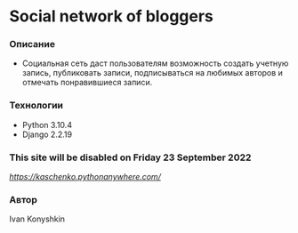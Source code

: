 # Social network of bloggers
### Описание
- Социальная сеть даст пользователям возможность создать учетную запись, публиковать записи, подписываться на любимых авторов и отмечать понравившиеся записи.
### Технологии
- Python 3.10.4
- Django 2.2.19
### This site will be disabled on Friday 23 September 2022
_https://kaschenko.pythonanywhere.com/_
### Автор
Ivan Konyshkin
